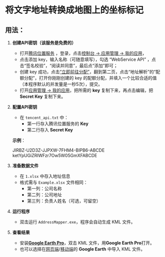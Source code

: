 
# 将文字地址转换成地图上的坐标标记

## 用法：

1. **创建API密钥（该服务是免费的）**
   - 打开[腾讯位置服务](https://lbs.qq.com/) ，登录，点击[控制台 → 应用管理 → 我的应用](https://lbs.qq.com/dev/console/application/mine)，  
   - 点击添加 key，输入名称（可随意填写），勾选 “WebService API” ，点击“签名校验”，“阅读并同意”，最后点“添加”即可；   
   - 创建 key 成功，点击[“立即前往分配”](https://lbs.qq.com/dev/console/quota/account)，翻到第二页，点击“地址解析”的“配额分配”，打开你刚刚创建的 key 的配额分配，并填入一个比较合适的值（本程序默认的并发量是一秒5次），提交。
   - 打开[应用管理 → 我的应用](https://lbs.qq.com/dev/console/application/mine)，把所需的 **key** 复制下来，再点击编辑，把 **Secret Key** 复制下来。
   

2. **配置API密钥**  
   - 在 `tencent_api.txt` 中：
     - 第一行存入腾讯位置服务的 **Key**  
     - 第二行存入 **Secret Key**  

   **示例**：

   JIRBZ-U2D3Z-JJPXW-7FHM4-BIPB6-ABCDE   
   ketYpUGiZRIWFzr7Ow5W05GmXFABCDE

4. **准备数据文件**  
   - 在 `1.xlsx` 中存入地址信息  
   - 格式需与 `Example.xlsx` 文件相同：  
     - 第一列：公司名称  
     - 第二列：公司地址  
     - 第三列：负责人姓名（可选，可留空）  

5. **运行程序**  
   - 双击运行 `AddressMapper.exe`，程序会自动生成 KML 文件。

6. **查看结果**  
   - 安装[**Google Earth Pro**](https://support.google.com/earth/answer/168344#zippy=%2C%E4%B8%8B%E8%BD%BD-google-%E5%9C%B0%E7%90%83-pro-%E7%9B%B4%E6%8E%A5%E5%AE%89%E8%A3%85%E7%A8%8B%E5%BA%8F)，双击 KML 文件，用**Google Earth Pro**打开。
   - 也可以选择在[网页端](https://earth.google.com/web)/[移动端](https://play.google.com/store/apps/details?id=com.google.earth)的 **Google Earth** 中导入 KML 文件。

